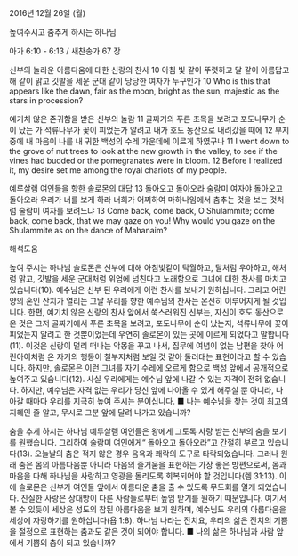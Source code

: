 2016년 12월 26일 (월)

높여주시고 춤추게 하시는 하나님



아가 6:10 - 6:13 / 새찬송가 67 장


신부의 놀라운 아름다움에 대한 신랑의 찬사
10 아침 빛 같이 뚜렷하고 달 같이 아름답고 해 같이 맑고 깃발을 세운 군대 같이 당당한 여자가 누구인가
10 Who is this that appears like the dawn, fair as the moon, bright as the sun, majestic as the stars in procession? 


예기치 않은 존귀함을 받은 신부의 놀람
11 골짜기의 푸른 초목을 보려고 포도나무가 순이 났는 가 석류나무가 꽃이 피었는가 알려고 내가 호도 동산으로 내려갔을 때에 12 부지중에 내 마음이 나를 내 귀한 백성의 수레 가운데에 이르게 하였구나
11 I went down to the grove of nut trees to look at the new growth in the valley, to see if the vines had budded or the pomegranates were in bloom. 12 Before I realized it, my desire set me among the royal chariots of my people. 


예루살렘 여인들을 향한 솔로몬의 대답
13 돌아오고 돌아오라 술람미 여자야 돌아오고 돌아오라 우리가 너를 보게 하라 너희가 어찌하여 마하나임에서 춤추는 것을 보는 것처럼 술람미 여자를 보려느냐
13 Come back, come back, O Shulammite; come back, come back, that we may gaze on you! Why would you gaze on the Shulammite as on the dance of Mahanaim?

해석도움





높여 주시는 하나님 
솔로몬은 신부에 대해 아침빛같이 탁월하고, 달처럼 우아하고, 해처럼 맑고, 깃발을 세운 군대처럼 위엄에 넘친다고 노래함으로 그녀에 대한 찬사를 마치고 있습니다(10). 예수님은 신부 된 우리에게 이런 찬사를 보내기 원하십니다. 그리고 어린양의 혼인 잔치가 열리는 그날 우리를 향한 예수님의 찬사는 온전히 이루어지게 될 것입니다. 한편, 예기치 않은 신랑의 찬사 앞에서 쑥스러워진 신부는, 자신이 호도 동산으로 온 것은 그저 골짜기에서 푸른 초목을 보려고, 포도나무에 순이 났는지, 석류나무에 꽃이 피었는지 알려고 한 것뿐이었는데 우연히 솔로몬이 있는 곳에 이르게 되었다고 말합니다(11). 이것은 신랑이 멀리 떠나는 악몽을 꾸고 나서, 집무에 여념이 없는 남편을 찾아 어린아이처럼 온 자기의 행동이 철부지처럼 보일 것 같아 둘러대는 표현이라고 할 수 있습니다. 하지만, 솔로몬은 이런 그녀를 자기 수레에 오르게 함으로 백성 앞에서 공개적으로 높여주고 있습니다(12). 사실 우리에게는 예수님 앞에 나갈 수 있는 자격이 전혀 없습니다. 하지만, 예수님은 자격 없는 우리가 당신 앞에 나아올 수 있게 해주실 뿐 아니라, 나아갈 때마다 우리를 지극히 높여 주시는 분이십니다.
■ 나는 예수님을 찾는 것이 최고의 지혜인 줄 알고, 무시로 그분 앞에 달려 나가고 있습니까?

춤을 추게 하시는 하나님 
예루살렘 여인들은 왕에게 그토록 사랑 받는 신부의 춤을 보기를 원했습니다. 그리하여 술람미 여인에게“ 돌아오고 돌아오라”고 간절히 부르고 있습니다(13). 오늘날의 춤은 적지 않은 경우 음욕과 쾌락의 도구로 타락되었습니다. 그러나 원래 춤은 몸의 아름다움뿐 아니라 마음의 즐거움을 표현하는 가장 좋은 방편으로써, 몸과 마음을 다해 하나님을 사랑하고 영광을 돌리도록 회복되어야 할 것입니다(렘 31:13). 이에 솔로몬은 신부가 여인들 앞에서 아름다운 춤을 출 수 있도록 무도회를 열게 되었습니다. 진실한 사랑은 상대방이 다른 사람들로부터 높임 받기를 원하기 때문입니다. 여기서 볼 수 있듯이 세상은 성도의 참된 아름다움을 보기 원하며, 예수님도 우리의 아름다움을 세상에 자랑하기를 원하십니다(욥 1:8). 하나님 나라는 잔치요, 우리의 삶은 잔치의 기쁨을 절정으로 표현하는 춤과도 같은 것이 되어야 합니다.
■ 나의 삶은 하나님과 사람 앞에서 기쁨의 춤이 되고 있습니까?